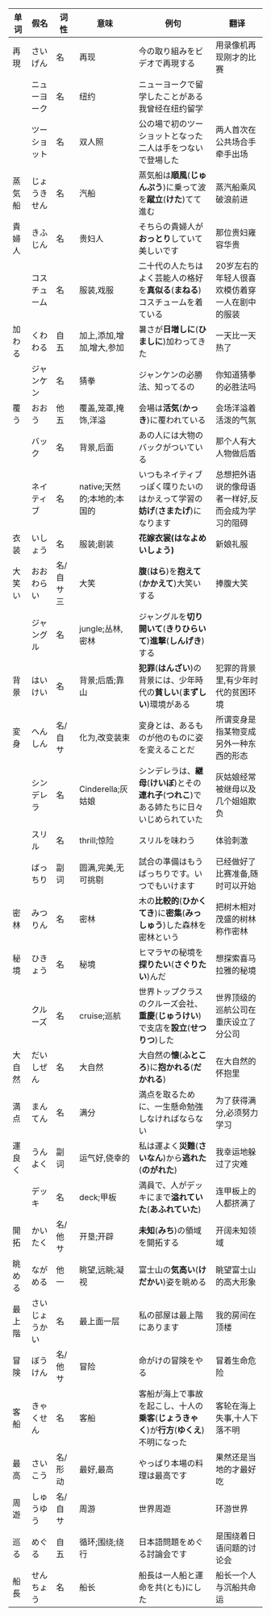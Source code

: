 
|单词|假名|词性|意味|例句|翻译|
|--|--|--|--|--|--|
|再現|さいげん|名|再现|今の取り組みをビデオで再現する|用录像机再现刚才的比赛|
||ニューヨーク|名|纽约|ニューヨークで留学したことがある　我曾经在纽约留学|
||ツーショット|名|双人照|公の場で初のツーショットとなった二人は手をつないで登場した|两人首次在公共场合手牵手出场|
|蒸気船|じょうきせん|名|汽船|蒸気船は**順風**(**じゅんぷう**)に乗って波を**蹴立**(**けた**)てて進む|蒸汽船乘风破浪前进|
|貴婦人|きふじん|名|贵妇人|そちらの貴婦人が**おっとり**していて美しいです|那位贵妇雍容华贵|
||コスチューム|名|服装,戏服|二十代の人たちはよく芸能人の格好を**真似る**(**まねる**)コスチュームを着ている|20岁左右的年轻人很喜欢模仿着穿一人在剧中的服装|
|加わる|くわわる|自五|加上,添加,增加,增大,参加|暑さが**日増しに**(**ひましに**)加わってきた|一天比一天热了|
||ジャンケン|名|猜拳|ジャンケンの必勝法、知ってるの|你知道猜拳的必胜法吗|
|覆う|おおう|他五|覆盖,笼罩,掩饰,洋溢|会場は**活気**(**かっき**)に覆われている|会场洋溢着活泼的气氛|
||バック|名|背景,后面|あの人には大物のバックがついている|那个人有大人物做后盾|
||ネイティブ|名|native;天然的;本地的;本国的|いつもネイティブっぽく喋りたいのはかえって学習の**妨げ**(**さまたげ**)になります|总想把外语说的像母语者一样好,反而会成为学习的阻碍|
|衣装|いしょう|名|服装;剧装|**花嫁衣裳(はなよめいしょう)**|新娘礼服|
|大笑い|おおわらい|名/自サ三|大笑|**腹**(**はら**)を**抱えて**(**かかえて**)大笑いする|捧腹大笑|
||ジャングル|名|jungle;丛林,密林|ジャングルを**切り開いて**(**きりひらいて**)**進撃**(**しんげき**)する|
|背景|はいけい|名|背景;后盾;靠山|**犯罪**(**はんざい**)の背景には、少年時代の**貧しい**(**まずしい**)環境がある|犯罪的背景里,有少年时代的贫困环境|
|変身|へんしん|名/自サ|化为,改变装束|変身とは、あるものが他のものに姿を変えることだ|所谓变身是指某物变成另外一种东西的形态|
||シンデレラ|名|Cinderella;灰姑娘|シンデレラは、**継母**(**けいぼ**)とその**連れ子**(**つれこ**)である姉たちに日々いじめられていた|灰姑娘经常被继母以及几个姐姐欺负|
||スリル|名|thrill;惊险|スリルを味わう|体验刺激|
||ばっちり|副词|圆满,完美,无可挑剔|試合の準備はもうばっちりです。いつでもいけます|已经做好了比赛准备,随时可以开始|
|密林|みつりん|名|密林|木の**比較的**(**ひかくてき**)に**密集**(**みっしゅう**)した森林を密林という|把树木相对茂盛的树林称作密林|
|秘境|ひきょう|名|秘境|ヒマラヤの秘境を**探りたい**(**さぐりたい**)んだ|想探索喜马拉雅的秘境|
||クルーズ|名|cruise;巡航|世界トップクラスのクルーズ会社、**重慶**(**じゅうけい**)で支店を**設立**(**せつりつ**)した|世界顶级的巡航公司在重庆设立了分公司|
|大自然|だいしぜん|名|大自然|大自然の**懐**(**ふところ**)に**抱かれる**(**だかれる**)|在大自然的怀抱里|
|満点|まんてん|名|满分|満点を取るために、一生懸命勉強しなければならない|为了获得满分,必须努力学习|
|運良く|うんよく|副词|运气好,侥幸的|私は運よく**災難**(**さいなん**)から**逃れた**(**のがれた**)|我幸运地躲过了灾难||
||デッキ|名|deck;甲板|満員で、人がデッキにまで**溢れていた**(**あふれていた**)|连甲板上的人都挤满了|
|開拓|かいたく|名/他サ|开垦;开辟|**未知**(**みち**)の領域を開拓する|开阔未知领域|
|眺める|ながめる|他一|眺望,远眺;凝视|富士山の**気高い**(**けだかい**)姿を眺める|眺望富士山的高大形象|
|最上階|さいじょうかい|名|最上面一层|私の部屋は最上階にあります|我的房间在顶楼|
|冒険|ぼうけん|名/他サ|冒险|命がけの冒険をやる|冒着生命危险|
|客船|きゃくせん|名|客船|客船が海上で事故を起こし、十人の**乗客**(**じょうきゃく**)が**行方**(**ゆくえ**)不明になった|客轮在海上失事,十人下落不明|
|最高|さいこう|名/形动|最好,最高|やっぱり本場の料理は最高です|果然还是当地的才最好吃|
|周遊|しゅうゆう|名/自サ|周游|世界周遊|环游世界|
|巡る|めぐる|自五|循环;围绕;绕行|日本語問題をめぐる討論会です|是围绕着日语问题的讨论会|
|船長|せんちょう|名|船长|船長は一人船と運命を共(とも)にした|船长一个人与沉船共命运|